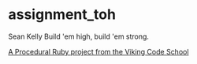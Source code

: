 assignment_toh
==============
Sean Kelly
Build 'em high, build 'em strong.

[A Procedural Ruby project from the Viking Code School](http://www.vikingcodeschool.com)
